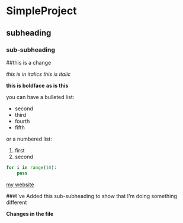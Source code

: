 # SimpleProject

## subheading

### sub-subheading

##this is a change

*this is in italics*
_this is italic_

**this is boldface**
__as is this__

you can have a bulleted list:
- second
- third
- fourth
- fifth


or a numbered list:
1. first
2. second

```python
for i in range(10):
    pass
```

[my website](https://artisticchicago.com)

###I've Added this sub-subheading to show that I'm doing something different

**Changes in the file**
